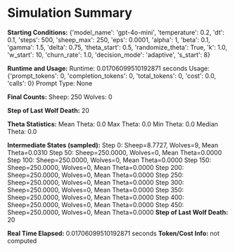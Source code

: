 # Simulation Summary

**Starting Conditions:**
{'model_name': 'gpt-4o-mini', 'temperature': 0.2, 'dt': 0.1, 'steps': 500, 'sheep_max': 250, 'eps': 0.0001, 'alpha': 1, 'beta': 0.1, 'gamma': 1.5, 'delta': 0.75, 'theta_start': 0.5, 'randomize_theta': True, 'k': 1.0, 'w_start': 10, 'churn_rate': 1.0, 'decision_mode': 'adaptive', 's_start': 8}

**Runtime and Usage:**
Runtime: 0.01706099510192871 seconds
Usage: {'prompt_tokens': 0, 'completion_tokens': 0, 'total_tokens': 0, 'cost': 0.0, 'calls': 0}
Prompt Type: None

**Final Counts:**
Sheep: 250
Wolves: 0

**Step of Last Wolf Death:**
20

**Theta Statistics:**
Mean Theta: 0.0
Max Theta: 0.0
Min Theta: 0.0
Median Theta: 0.0

**Intermediate States (sampled):**
Step 0: Sheep=8.7727, Wolves=9, Mean Theta=0.0310
Step 50: Sheep=250.0000, Wolves=0, Mean Theta=0.0000
Step 100: Sheep=250.0000, Wolves=0, Mean Theta=0.0000
Step 150: Sheep=250.0000, Wolves=0, Mean Theta=0.0000
Step 200: Sheep=250.0000, Wolves=0, Mean Theta=0.0000
Step 250: Sheep=250.0000, Wolves=0, Mean Theta=0.0000
Step 300: Sheep=250.0000, Wolves=0, Mean Theta=0.0000
Step 350: Sheep=250.0000, Wolves=0, Mean Theta=0.0000
Step 400: Sheep=250.0000, Wolves=0, Mean Theta=0.0000
Step 450: Sheep=250.0000, Wolves=0, Mean Theta=0.0000
**Step of Last Wolf Death:** 20

**Real Time Elapsed:** 0.01706099510192871 seconds
**Token/Cost Info:** not computed